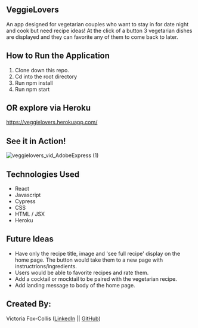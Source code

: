## VeggieLovers

An app designed for vegetarian couples who want to stay in for date night and cook but need recipe ideas! At the click of a button 3 vegetarian dishes are displayed and they can favorite any of them to come back to later. 

## How to Run the Application

1. Clone down this repo.
2. Cd into the root directory
3. Run npm install
4. Run npm start

## OR explore via Heroku
https://veggielovers.herokuapp.com/

## See it in Action!
![veggielovers_vid_AdobeExpress (1)](https://user-images.githubusercontent.com/98445902/183271861-f8c2b816-8f60-4c41-beca-e72d2f3ca352.gif)


## Technologies Used

- React
- Javascript
- Cypress
- CSS
- HTML / JSX
- Heroku

## Future Ideas 

- Have only the recipe title, image and 'see full recipe' display on the home page. The button would take them to a new page with instructrions/ingredients.
- Users would be able to favorite recipes and rate them.
- Add a cocktail or mocktail to be paired with the vegetarian recipe. 
- Add landing message to body of the home page.

## Created By:

Victoria Fox-Collis ([LinkedIn](https://www.linkedin.com/in/victoria-fox-collis/) || [GitHub](https://github.com/VictoriaFC))

